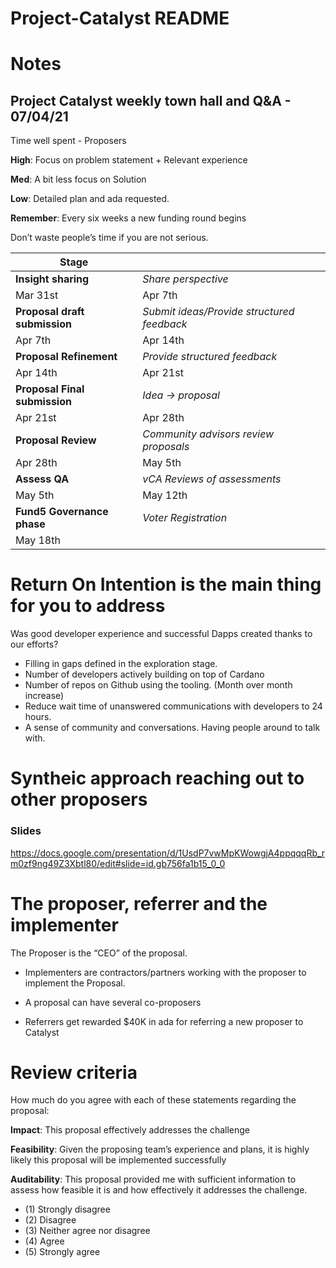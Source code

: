 # Project-Catalyst README


# Notes

## Project Catalyst weekly town hall and Q&A - 07/04/21

Time well spent - Proposers

**High**: Focus on problem statement + Relevant experience

**Med**: A bit less focus on Solution

**Low**: Detailed plan and ada requested.

**Remember**: Every six weeks a new funding round begins

Don’t waste people’s time if you are not serious.


| Stage | |
|--- | ---|
| **Insight sharing** | *Share perspective*|
| Mar 31st | Apr 7th|
| **Proposal draft submission** | *Submit ideas/Provide structured feedback*|
| Apr 7th | Apr 14th |
| **Proposal Refinement** |*Provide structured feedback*|
| Apr 14th | Apr 21st |
| **Proposal Final submission** | *Idea -> proposal* |
| Apr 21st | Apr 28th |
| **Proposal Review** | *Community advisors review proposals* |
| Apr 28th | May 5th |
| **Assess QA** | *vCA Reviews of assessments* |
| May 5th | May 12th |
| **Fund5 Governance phase** | *Voter Registration* |
| May 18th | |



# Return On Intention is the main thing for you to address

Was good developer experience and successful Dapps created thanks to our efforts?

* Filling in gaps defined in the exploration stage. 
* Number of developers actively building on top of Cardano
* Number of repos on Github using the tooling. (Month over month increase)
* Reduce wait time of unanswered communications with developers to 24 hours.
* A sense of community and conversations. Having people around to talk with.


 


# Syntheic approach reaching out to other proposers



### Slides

https://docs.google.com/presentation/d/1UsdP7vwMpKWowgjA4ppqqqRb_rm0zf9ng49Z3Xbtl80/edit#slide=id.gb756fa1b15_0_0


# The proposer, referrer and the implementer

The Proposer is the “CEO” of the proposal.

* Implementers are contractors/partners working with the proposer to implement the Proposal.

* A proposal can have several co-proposers

* Referrers get rewarded $40K in ada for referring a new proposer to Catalyst


# Review criteria

How much do you agree with each of these statements regarding the proposal:

**Impact**: This proposal effectively addresses the challenge

**Feasibility**: Given the proposing team’s experience and plans, it is highly likely this proposal will be implemented successfully

**Auditability**: This proposal provided me with sufficient information to assess how feasible it is and how effectively it addresses the challenge.

* (1) Strongly disagree
* (2) Disagree
* (3) Neither agree nor disagree
* (4) Agree
* (5) Strongly agree




